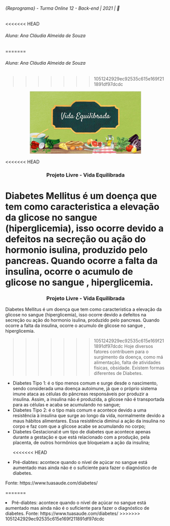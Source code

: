 <h6>{Reprograma} - Turma Online 12 - Back-end | 2021 |  🚀</h6>

<<<<<<< HEAD
<h6>Aluna:  Ana Cláudia Almeida de Souza</h6>

=======

<h6>Aluna:  Ana Cláudia Almeida de Souza</h6>


>>>>>>> 1051242929ec92535c615e169f211891df97dcdc
<p  align = "center">
<img src = "vidaequilibrada.JPG" width="350">
</p>

<<<<<<< HEAD
<h3 align = "center">Projeto Livre - Vida Equilibrada</h3>


Diabetes Mellitus é um doença que tem como caracteristica a elevação da glicose no sangue (hiperglicemia), isso ocorre devido a defeitos na secreção ou ação do hormonio isulina, produzido pelo pancreas. Quando ocorre a falta da insulina, ocorre o acumulo de glicose no sangue , hiperglicemia.
=======

<h3 align = "center">Projeto Livre - Vida Equilibrada</h3>


  Diabetes Mellitus é um doença que tem como caracteristica a elevação da glicose no sangue (hiperglicemia), isso ocorre devido a defeitos na secreção ou ação do hormonio isulina, produzido pelo pancreas. Quando ocorre a falta da insulina, ocorre o acumulo de glicose no sangue , hiperglicemia.
>>>>>>> 1051242929ec92535c615e169f211891df97dcdc
Hoje diversos fatores contribuem para o surgimento da doença, como má alimentação, falta de atividades fisicas, obsidade.
Existem formas diferentes de Diabetes.
  
<ul>
<li>Diabetes Tipo 1: é o tipo menos comum e surge desde o nascimento, sendo considerada uma doença autoimune, já que o próprio sistema imune ataca as células do pâncreas responsáveis por produzir a insulina. Assim, a insulina não é produzida, a glicose não é transportada para as células e acaba se acumulando no sangue;
  
<li>Diabetes Tipo 2: é o tipo mais comum e acontece devido a uma resistência à insulina que surge ao longo da vida, normalmente devido a maus hábitos alimentares. Essa resistência diminui a ação da insulina no corpo e faz com que a glicose acabe se acumulando no corpo;
  
<li>Diabetes Gestacional:é um tipo de diabetes que acontece apenas durante a gestação e que está relacionado com a produção, pela placenta, de outros hormônios que bloqueiam a ação da insulina;

<<<<<<< HEAD
<li> Pré-diabtes: acontece quando o nível de açúcar no sangue está aumentado mas ainda não é o suficiente para fazer o diagnóstico de diabetes.
</ul>
Fonte: https://www.tuasaude.com/diabetes/




=======
 <li> Pré-diabtes: acontece quando o nível de açúcar no sangue está aumentado mas ainda não é o suficiente para fazer o diagnóstico de diabetes.
</ul>
Fonte: https://www.tuasaude.com/diabetes/
>>>>>>> 1051242929ec92535c615e169f211891df97dcdc
